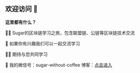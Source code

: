 ## 欢迎访问 👋

**这里都有什么？**

🙋‍♀️ Sugar的区块链学习之旅，包含联盟链、公链等区块链技术交流

🌈 如果你有兴趣我们可以一起交流学习

👩‍💻 期待与您共同学习

🧙 我的微信号：sugar-without-coffee 博客：[点击进入](https://zhangzhishun.github.io)

